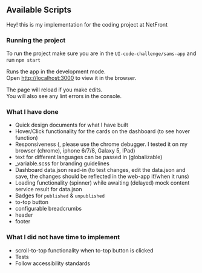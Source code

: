 ## Available Scripts

Hey! this is my implementation for the coding project at NetFront

### Running the project

To run the project make sure you are in the `UI-code-challenge/sams-app` and run `npm start`

Runs the app in the development mode.<br />
Open [http://localhost:3000](http://localhost:3000) to view it in the browser.

The page will reload if you make edits.<br />
You will also see any lint errors in the console.

### What I have done

 - Quick design documents for what I have built
 - Hover/Click functionality for the cards on the dashboard (to see hover function)
 - Responsiveness (, please use the chrome debugger. I tested it on my browser (chrome),  iphone 6/7/8, Galaxy 5, IPad)
 - text for different languages can be passed in (globalizable)
 - _variable.scss for branding guidelines
 - Dashboard data.json read-in (to test changes, edit the data.json and save, the changes should be reflected in the web-app if/when it runs)
 - Loading functionality (spinner) while awaiting (delayed) mock content service result for data.json
 - Badges for `published` & `unpublished`
 - to-top button
 - configurable breadcrumbs
 - header
 - footer

 ### What I did not have time to implement

 - scroll-to-top functionality when to-top button is clicked
 - Tests
 - Follow accessibility standards
